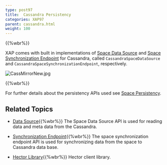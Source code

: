 ```yaml
---
type: post97
title:  Cassandra Persistency
categories: XAP97
parent: cassandra.html
weight: 100
---
```



{{%wbr%}}


XAP comes with built in implementations of [Space Data Source](./space-data-source-api.html) and [Space Synchronization Endpoint](./space-synchronization-endpoint-api.html) for Cassandra, called `CassandraSpaceDataSource` and `CassandraSpaceSynchronizationEndpoint`, respectively.


![CassMirrorNew.jpg](/attachment_files/CassMirrorNew.jpg)

{{%wbr%}}


For further details about the persistency APIs used see [Space Persistency](./space-persistency.html).


## Related Topics

- [Data Source](./cassandra-space-data-source.html){{%wbr%}}
The Space Data Source API is used for reading data and meta data from the Cassandra.

- [Synchronization Endpoint](./cassandra-space-synchronization-endpoint.html){{%wbr%}}
The space synchronization endpoint API is used for synchronizing data from the space to Cassandra data base.

- [Hector Library](./cassandra-hector-client.html){{%wbr%}}
Hector client library.



